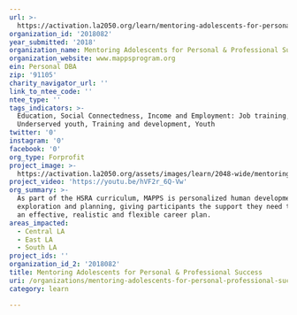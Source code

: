 ```yaml
---
url: >-
  https://activation.la2050.org/learn/mentoring-adolescents-for-personal-professional-success/
organization_id: '2018082'
year_submitted: '2018'
organization_name: Mentoring Adolescents for Personal & Professional Success
organization_website: www.mappsprogram.org
ein: Personal DBA
zip: '91105'
charity_navigator_url: ''
link_to_ntee_code: ''
ntee_type: ''
tags_indicators: >-
  Education, Social Connectedness, Income and Employment: Job training,
  Underserved youth, Training and development, Youth
twitter: '0'
instagram: '0'
facebook: '0'
org_type: Forprofit
project_image: >-
  https://activation.la2050.org/assets/images/learn/2048-wide/mentoring-adolescents-for-personal-professional-success.jpg
project_video: 'https://youtu.be/hVF2r_6Q-Vw'
org_summary: >-
  As part of the HSRA curriculum, MAPPS is personalized human development
  exploration and planning, giving participants the support they need to create
  an effective, realistic and flexible career plan.
areas_impacted:
  - Central LA
  - East LA
  - South LA
project_ids: ''
organization_id_2: '2018082'
title: Mentoring Adolescents for Personal & Professional Success
uri: /organizations/mentoring-adolescents-for-personal-professional-success/
category: learn

---
```


